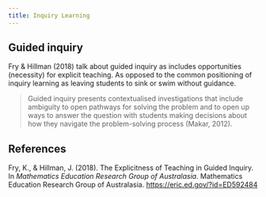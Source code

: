 ```yaml
---
title: Inquiry Learning
---
```

## Guided inquiry

Fry & Hillman (2018) talk about guided inquiry as includes opportunities (necessity) for explicit teaching. As opposed to the common positioning of inquiry learning as leaving students to sink or swim without guidance.

> Guided inquiry presents contextualised investigations that include ambiguity to open pathways for solving the problem and to open up ways to answer the question with students making decisions about how they navigate the problem-solving process (Makar, 2012).

## References

Fry, K., & Hillman, J. (2018). The Explicitness of Teaching in Guided Inquiry. In *Mathematics Education Research Group of Australasia*. Mathematics Education Research Group of Australasia. <https://eric.ed.gov/?id=ED592484>